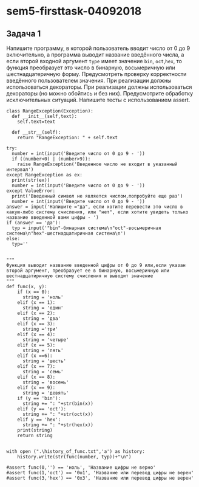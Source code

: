 # sem5-firsttask-04092018

## Задача 1

Напишите программу, в которой пользователь вводит число от 0 до 9 включительно, а программа выводит название введённого числа, а если второй входной аргумент ```type``` имеет значение ```bin```, ```oct```,```hex```, то функция преобразует это число в бинарную, восьмеричную или шестнадцатеричную форму. Предусмотреть проверку корректности введённого пользователем значения. При реализации должны использоваться декораторы. 
При реализации должны использоваться декораторы (но можно обойтись и без них). 
Предусмотрите обработку исключительных ситуаций. 
Напишите тесты с использованием assert.

```#Собственное исключение
class RangeException(Exception):
  def __init__(self,text):
    self.text=text

  def __str__(self):
    return "RangeException: " + self.text

try:
  number = int(input('Введите число от 0 до 9 - '))
  if ((number<0) | (number>9)):
    raise RangeException('Введенное число не входит в указанный интервал')
except RangeException as ex:
  print(str(ex))
  number = int(input('Введите число от 0 до 9 - '))
except ValueError:
  print('Введенный символ не является числом,попробуйте еще раз')
  number = int(input('Введите число от 0 до 9 - '))
answer = input('Напишите ="да", если хотите перевести это число в какую-либо систему счисления, или "нет", если хотите увидеть только название введенной вами цифры - ')
if (answer == 'да'):
  typ = input('"bin"-бинарная система\n"oct"-восьмеричная система\n"hex"-шестнадцатиричная система\n')
else:
  typ=''


"""
Функция выводит название введенной цифры от 0 до 9 или,если указан второй аргумент, преобразует ее в бинарную, восьмеричную или шестнадцатиричную систему счисления и выводит значение
"""
def func(x, y):
    if (x == 0):
      string = 'ноль'
    elif (x == 1):
      string = 'один'
    elif (x == 2):
      string = 'два'
    elif (x == 3):
      string ='три'
    elif (x == 4):
      string = 'четыре'
    elif (x == 5):
      string = 'пять'
    elif (x ==6):
      string = 'шесть'
    elif (x == 7):
      string = 'семь'
    elif (x == 8):
      string = 'восемь'
    elif (x == 9):
      string = 'девять'
    if (y == 'bin'):
      string += ": "+str(bin(x))
    elif (y == 'oct'):
      string += ": "+str(oct(x))
    elif y == 'hex':
      string += ": "+str(hex(x))
    print(string)
    return string


with open (".\history_of_func.txt",'a') as history:
    history.write(str(func(number, typ))+"\n")

#assert func(0,'') == 'ноль', 'Название цифры не верно'
#assert func(1,'oct') == '0o1', 'Название или перевод цифры не верен'
#assert func(3,'hex') == '0x3', 'Название или перевод цифры не верен'
```
